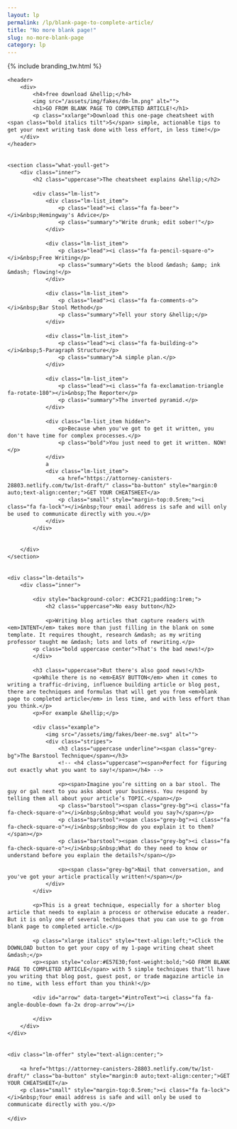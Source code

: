 ```yaml
---
layout: lp
permalink: /lp/blank-page-to-complete-article/
title: "No more blank page!"
slug: no-more-blank-page
category: lp
---
```


{% include branding_tw.html %}

<section class="primary">
	
	<header>
		<div>
			<h4>free download &hellip;</h4>
			<img src="/assets/img/fakes/dm-lm.png" alt="">
			<h1>GO FROM BLANK PAGE TO COMPLETED ARTICLE!</h1>
			<p class="xxlarge">Download this one-page cheatsheet with <span class="bold italics tilt">5</span> simple, actionable tips to get your next writing task done with less effort, in less time!</p>
		</div>
	</header>


	<section class="what-youll-get">
		<div class="inner">
			<h2 class="uppercase">The cheatsheet explains &hellip;</h2>

			<div class="lm-list">
				<div class="lm-list_item">
					<p class="lead"><i class="fa fa-beer"></i>&nbsp;Hemingway's Advice</p>
					<p class="summary">"Write drunk; edit sober!"</p>
				</div>

				<div class="lm-list_item">
					<p class="lead"><i class="fa fa-pencil-square-o"></i>&nbsp;Free Writing</p>
					<p class="summary">Gets the blood &mdash; &amp; ink &mdash; flowing!</p>
				</div>

				<div class="lm-list_item">
					<p class="lead"><i class="fa fa-comments-o"></i>&nbsp;Bar Stool Method</p>
					<p class="summary">Tell your story &hellip;</p>
				</div>

				<div class="lm-list_item">
					<p class="lead"><i class="fa fa-building-o"></i>&nbsp;5-Paragraph Structure</p>
					<p class="summary">A simple plan.</p>
				</div>

				<div class="lm-list_item">
					<p class="lead"><i class="fa fa-exclamation-triangle fa-rotate-180"></i>&nbsp;The Reporter</p>
					<p class="summary">The inverted pyramid.</p>
				</div>

				<div class="lm-list_item hidden">
					<p>Because when you've got to get it written, you don't have time for complex processes.</p>
					<p class="bold">You just need to get it written. NOW!</p>
				</div>
				a
				<div class="lm-list_item">
					<a href="https://attorney-canisters-28803.netlify.com/tw/1st-draft/" class="ba-button" style="margin:0 auto;text-align:center;">GET YOUR CHEATSHEET</a>
					<p class="small" style="margin-top:0.5rem;"><i class="fa fa-lock"></i>&nbsp;Your email address is safe and will only be used to communicate directly with you.</p>
				</div>
			</div>


		</div>
	</section>


	<div class="lm-details">
		<div class="inner">
			
			<div style="background-color: #C3CF21;padding:1rem;">
				<h2 class="uppercase">No easy button</h2>

				<p>Writing blog articles that capture readers with <em>INTENT</em> takes more than just filling in the blank on some template. It requires thought, research &mdash; as my writing professor taught me &mdash; lots and lots of rewriting.</p>
			<p class="bold uppercase center">That's the bad news!</p>
			</div>

			<h3 class="uppercase">But there's also good news!</h3>
			<p>While there is no <em>EASY BUTTON</em> when it comes to writing a traffic-driving, influence building article or blog post, there are techniques and formulas that will get you from <em>blank page to completed article</em> in less time, and with less effort than you think.</p>
			<p>For example &hellip;</p>

			<div class="example">
				<img src="/assets/img/fakes/beer-me.svg" alt="">
				<div class="stripes">
					<h3 class="uppercase underline"><span class="grey-bg">The Barstool Technique</span></h3>
					<!-- <h4 class="uppercase"><span>Perfect for figuring out exactly what you want to say!</span></h4> -->

					<p><span>Imagine you’re sitting on a bar stool. The guy or gal next to you asks about your business. You respond by telling them all about your article’s TOPIC.</span></p>
					<p class="barstool"><span class="grey-bg"><i class="fa fa-check-square-o"></i>&nbsp;&nbsp;What would you say?</span></p>
					<p class="barstool"><span class="grey-bg"><i class="fa fa-check-square-o"></i>&nbsp;&nbsp;How do you explain it to them?</span></p>
					<p class="barstool"><span class="grey-bg"><i class="fa fa-check-square-o"></i>&nbsp;&nbsp;What do they need to know or understand before you explain the details?</span></p>

					<p><span class="grey-bg">Nail that conversation, and you've got your article practically written!</span></p>
				</div>
			</div>

			<p>This is a great technique, especially for a shorter blog article that needs to explain a process or otherwise educate a reader. But it is only one of several techniques that you can use to go from blank page to completed article.</p>

			<p class="xlarge italics" style="text-align:left;">Click the DOWNLOAD button to get your copy of my 1-page writing cheat sheet &mdash;</p>
			<p><span style="color:#E57E30;font-weight:bold;">GO FROM BLANK PAGE TO COMPLETED ARTICLE</span> with 5 simple techniques that’ll have you writing that blog post, guest post, or trade magazine article in no time, with less effort than you think!</p>

			<div id="arrow" data-target="#introText"><i class="fa fa-angle-double-down fa-2x drop-arrow"></i>

			</div>
		</div>
	</div>


	<div class="lm-offer" style="text-align:center;">

		<a href="https://attorney-canisters-28803.netlify.com/tw/1st-draft/" class="ba-button" style="margin:0 auto;text-align:center;">GET YOUR CHEATSHEET</a>
		<p class="small" style="margin-top:0.5rem;"><i class="fa fa-lock"></i>&nbsp;Your email address is safe and will only be used to communicate directly with you.</p>

	</div>

</section>


